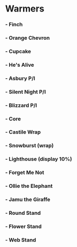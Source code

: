 # Warmers

### - Finch
### - Orange Chevron
### - Cupcake
### - He's Alive
### - Asbury P/I
### - Silent Night P/I
### - Blizzard P/I
### - Core
### - Castile Wrap
### - Snowburst (wrap)
### - Lighthouse (display 10%)
### - Forget Me Not
 
### - Ollie the Elephant
### - Jamu the Giraffe
### - Round Stand
### - Flower Stand
### - Web Stand
